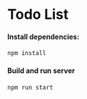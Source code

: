 # Todo List
#### Install dependencies:
```
npm install
```
#### Build and run server
```
npm run start
```
